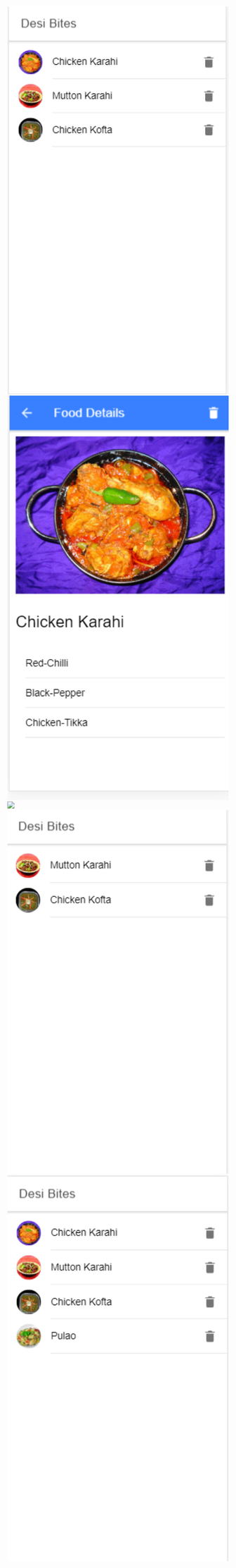 <img src="Madproject1.PNG" width="752">
<img src="madproject2.PNG" width="752">
<img src="Madproject3.PNG" width="752">
<img src="Madproject4.PNG" width="752">
<img src="Madproject5.PNG" width="752">
